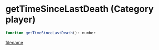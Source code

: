 # getTimeSinceLastDeath (Category player)

```js
function getTimeSinceLastDeath(): number
```

[filename](getTimeSinceLastDeath_m.md ':include')